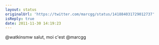 ```yaml
---
layout: status
originalUrl: 'https://twitter.com/marcgg/status/141884031729012737'
isReply: true
date: 2011-11-30 14:19:23
---
```


@watkinsmw salut, moi c'est @marcgg
